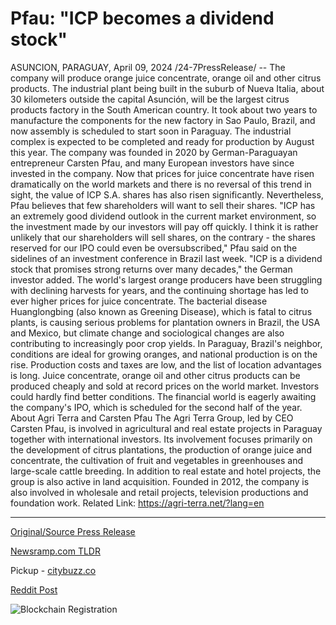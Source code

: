 # Pfau: "ICP becomes a dividend stock"

ASUNCION, PARAGUAY, April 09, 2024 /24-7PressRelease/ -- The company will produce orange juice concentrate, orange oil and other citrus products. The industrial plant being built in the suburb of Nueva Italia, about 30 kilometers outside the capital Asunción, will be the largest citrus products factory in the South American country.   It took about two years to manufacture the components for the new factory in Sao Paulo, Brazil, and now assembly is scheduled to start soon in Paraguay. The industrial complex is expected to be completed and ready for production by August this year.  The company was founded in 2020 by German-Paraguayan entrepreneur Carsten Pfau, and many European investors have since invested in the company. Now that prices for juice concentrate have risen dramatically on the world markets and there is no reversal of this trend in sight, the value of ICP S.A. shares has also risen significantly. Nevertheless, Pfau believes that few shareholders will want to sell their shares.   "ICP has an extremely good dividend outlook in the current market environment, so the investment made by our investors will pay off quickly. I think it is rather unlikely that our shareholders will sell shares, on the contrary - the shares reserved for our IPO could even be oversubscribed," Pfau said on the sidelines of an investment conference in Brazil last week. "ICP is a dividend stock that promises strong returns over many decades," the German investor added.   The world's largest orange producers have been struggling with declining harvests for years, and the continuing shortage has led to ever higher prices for juice concentrate. The bacterial disease Huanglongbing (also known as Greening Disease), which is fatal to citrus plants, is causing serious problems for plantation owners in Brazil, the USA and Mexico, but climate change and sociological changes are also contributing to increasingly poor crop yields.   In Paraguay, Brazil's neighbor, conditions are ideal for growing oranges, and national production is on the rise. Production costs and taxes are low, and the list of location advantages is long. Juice concentrate, orange oil and other citrus products can be produced cheaply and sold at record prices on the world market. Investors could hardly find better conditions.  The financial world is eagerly awaiting the company's IPO, which is scheduled for the second half of the year.  About Agri Terra and Carsten Pfau  The Agri Terra Group, led by CEO Carsten Pfau, is involved in agricultural and real estate projects in Paraguay together with international investors. Its involvement focuses primarily on the development of citrus plantations, the production of orange juice and concentrate, the cultivation of fruit and vegetables in greenhouses and large-scale cattle breeding. In addition to real estate and hotel projects, the group is also active in land acquisition. Founded in 2012, the company is also involved in wholesale and retail projects, television productions and foundation work.  Related Link: https://agri-terra.net/?lang=en 

---

[Original/Source Press Release](https://www.24-7pressrelease.com/press-release/509872/pfau-icp-becomes-a-dividend-stock)
                    

[Newsramp.com TLDR](https://newsramp.com/curated-news/new-industrial-plant-to-boost-orange-production-in-paraguay/f0ab637295c1d7d48a8dd487debde8cc) 


Pickup - [citybuzz.co](https://citybuzz.co/2024/04/09/icp-becomes-dividend-paying-citrus-giant-in-paraguay)
 



[Reddit Post](https://www.reddit.com/r/Business_NewsRamp/comments/1bzm181/new_industrial_plant_to_boost_orange_production/) 



![Blockchain Registration](https://cdn.newsramp.app/24-7PressRelease/qrcode/244/9/yarnYE9M.webp)
